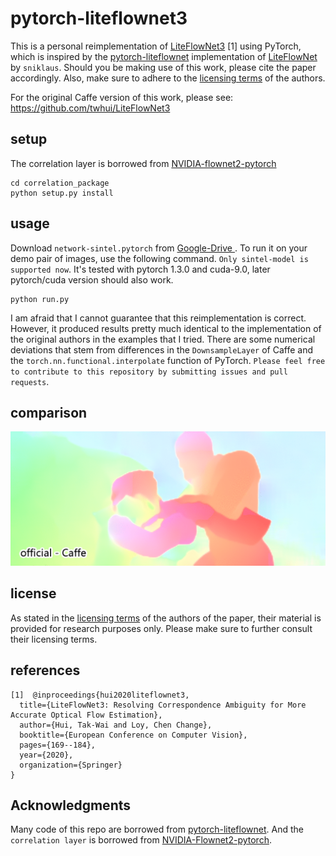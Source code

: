 # pytorch-liteflownet3
This is a personal reimplementation of <a href=https://arxiv.org/abs/2007.09319>LiteFlowNet3</a> [1]  using PyTorch, which is inspired by the <a href=https://github.com/sniklaus/pytorch-liteflownet> pytorch-liteflownet</a> implementation of <a href=https://arxiv.org/abs/1805.07036> LiteFlowNet </a> by `sniklaus`. Should you be making use of this work, please cite the paper accordingly. Also, make sure to adhere to the <a href="https://github.com/twhui/LiteFlowNet3#license-and-citation">licensing terms</a> of the authors.

For the original Caffe version of this work, please see: https://github.com/twhui/LiteFlowNet3
<br />

## setup
The correlation layer is borrowed from <a href=https://github.com/NVIDIA/flownet2-pytorch>NVIDIA-flownet2-pytorch</a>

```
cd correlation_package
python setup.py install
```

## usage
Download `network-sintel.pytorch` from <a href="https://drive.google.com/file/d/1vUSEIxXGZa9d2PQ82SG_gbbIUWLNfH50/view?usp=sharing"> Google-Drive </a>. To run it on your demo pair of images, use the following command. `Only sintel-model is supported now`. It's tested with pytorch 1.3.0 and cuda-9.0, later pytorch/cuda version should also work.

```
python run.py
```

I am afraid that I cannot guarantee that this reimplementation is correct. However, it produced results pretty much identical to the implementation of the original authors in the examples that I tried. There are some numerical deviations that stem from differences in the `DownsampleLayer` of Caffe and the `torch.nn.functional.interpolate` function of PyTorch. `Please feel free to contribute to this repository by submitting issues and pull requests`.

## comparison
<p align="center"><img src="comparison/comparison.gif?raw=true" alt="Comparison"></p>

## license
As stated in the <a href="https://github.com/twhui/LiteFlowNet3#license-and-citation">licensing terms</a> of the authors of the paper, their material is provided for research purposes only. Please make sure to further consult their licensing terms.

## references
```
[1]  @inproceedings{hui2020liteflownet3,
  title={LiteFlowNet3: Resolving Correspondence Ambiguity for More Accurate Optical Flow Estimation},
  author={Hui, Tak-Wai and Loy, Chen Change},
  booktitle={European Conference on Computer Vision},
  pages={169--184},
  year={2020},
  organization={Springer}
}
```

## Acknowledgments
Many code of this repo are borrowed from <a href=https://github.com/sniklaus/pytorch-liteflownet>pytorch-liteflownet</a>. And the `correlation layer` is borrowed from <a href=https://github.com/NVIDIA/flownet2-pytorch>NVIDIA-Flownet2-pytorch</a>.
